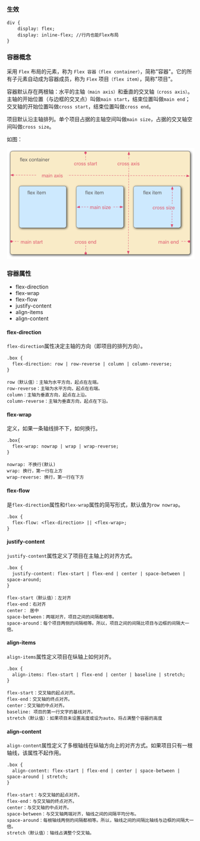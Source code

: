 ### 生效
```
div {
    display: flex; 
    display: inline-flex; //行内也能Flex布局
}
```

### 容器概念
采用 `Flex` 布局的元素，称为 `Flex 容器（flex container）`，简称"容器"。它的所有子元素自动成为容器成员，称为 `Flex` 项目`（flex item）`，简称"项目"。

容器默认存在两根轴：水平的主轴`（main axis）`和垂直的交叉轴`（cross axis）`。主轴的开始位置（与边框的交叉点）叫做`main start`，结束位置叫做`main end`；交叉轴的开始位置叫做`cross start`，结束位置叫做`cross end`。

项目默认沿主轴排列。单个项目占据的主轴空间叫做`main size`，占据的交叉轴空间叫做`cross size`。

如图：

![](../photos/flex-container.png)
### 容器属性
* flex-direction
* flex-wrap
* flex-flow
* justify-content
* align-items
* align-content

#### flex-direction

`flex-direction`属性决定主轴的方向（即项目的排列方向）。

```
.box {
  flex-direction: row | row-reverse | column | column-reverse;
}

row（默认值）：主轴为水平方向，起点在左端。
row-reverse：主轴为水平方向，起点在右端。
column：主轴为垂直方向，起点在上沿。
column-reverse：主轴为垂直方向，起点在下沿。
```

#### flex-wrap
定义，如果一条轴线排不下，如何换行。
```
.box{
  flex-wrap: nowrap | wrap | wrap-reverse;
}

nowrap: 不换行(默认)
wrap: 换行，第一行在上方
wrap-reverse: 换行，第一行在下方
```

#### flex-flow
是`flex-direction`属性和`flex-wrap`属性的简写形式，默认值为`row nowrap`。
```
.box {
  flex-flow: <flex-direction> || <flex-wrap>;
}
```

#### justify-content
`justify-content`属性定义了项目在主轴上的对齐方式。
```
.box {
  justify-content: flex-start | flex-end | center | space-between | space-around;
}

flex-start（默认值）：左对齐
flex-end：右对齐
center： 居中
space-between：两端对齐，项目之间的间隔都相等。
space-around：每个项目两侧的间隔相等。所以，项目之间的间隔比项目与边框的间隔大一倍。
```

#### align-items
`align-items`属性定义项目在纵轴上如何对齐。

```
.box {
  align-items: flex-start | flex-end | center | baseline | stretch;
}

flex-start：交叉轴的起点对齐。
flex-end：交叉轴的终点对齐。
center：交叉轴的中点对齐。
baseline: 项目的第一行文字的基线对齐。
stretch（默认值）：如果项目未设置高度或设为auto，将占满整个容器的高度
```

#### align-content
`align-content`属性定义了多根轴线在纵轴方向上的对齐方式。如果项目只有一根轴线，该属性不起作用。

```
.box {
  align-content: flex-start | flex-end | center | space-between | space-around | stretch;
}

flex-start：与交叉轴的起点对齐。
flex-end：与交叉轴的终点对齐。
center：与交叉轴的中点对齐。
space-between：与交叉轴两端对齐，轴线之间的间隔平均分布。
space-around：每根轴线两侧的间隔都相等。所以，轴线之间的间隔比轴线与边框的间隔大一倍。
stretch（默认值）：轴线占满整个交叉轴。
```
